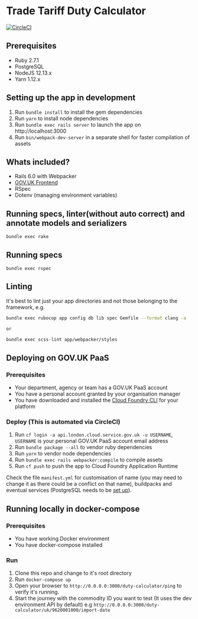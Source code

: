 # Trade Tariff Duty Calculator

[![CircleCI](https://circleci.com/gh/trade-tariff/trade-tariff-duty-calculator.svg?style=shield&circle-token=f1a191a029869bd8bb94a9fd721b663f4653ca49)](https://app.circleci.com/pipelines/github/trade-tariff/trade-tariff-duty-calculator)

## Prerequisites

- Ruby 2.7.1
- PostgreSQL
- NodeJS 12.13.x
- Yarn 1.12.x

## Setting up the app in development

1. Run `bundle install` to install the gem dependencies
2. Run `yarn` to install node dependencies
3. Run `bundle exec rails server` to launch the app on http://localhost:3000
4. Run `bin/webpack-dev-server` in a separate shell for faster compilation of assets

## Whats included?

- Rails 6.0 with Webpacker
- [GOV.UK Frontend](https://github.com/alphagov/govuk-frontend)
- RSpec
- Dotenv (managing environment variables)

## Running specs, linter(without auto correct) and annotate models and serializers
```
bundle exec rake
```

## Running specs
```
bundle exec rspec
```

## Linting

It's best to lint just your app directories and not those belonging to the framework, e.g.

```bash
bundle exec rubocop app config db lib spec Gemfile --format clang -a

or

bundle exec scss-lint app/webpacker/styles
```

## Deploying on GOV.UK PaaS

### Prerequisites

- Your department, agency or team has a GOV.UK PaaS account
- You have a personal account granted by your organisation manager
- You have downloaded and installed the [Cloud Foundry CLI](https://github.com/cloudfoundry/cli#downloads) for your platform

### Deploy (This is automated via CircleCI)

1. Run `cf login -a api.london.cloud.service.gov.uk -u USERNAME`, `USERNAME` is your personal GOV.UK PaaS account email address
2. Run `bundle package --all` to vendor ruby dependencies
3. Run `yarn` to vendor node dependencies
4. Run `bundle exec rails webpacker:compile` to compile assets
5. Run `cf push` to push the app to Cloud Foundry Application Runtime

Check the file `manifest.yml` for customisation of name (you may need to change it as there could be a conflict on that name), buildpacks and eventual services (PostgreSQL needs to be [set up](https://docs.cloud.service.gov.uk/deploying_services/postgresql/)).


## Running locally in docker-compose

### Prerequisites

* You have working Docker environment
* You have docker-compose installed 


### Run

  1. Clone this repo and change to it's root directory
  2. Run ``docker-compose up ``
  3. Open your browser to `http://0.0.0.0:3000/duty-calculator/ping` to verify it's running.
  4. Start the journey with the commodity ID you want to test (It uses the dev environment API by default)
     e.g `http://0.0.0.0:3000/duty-calculator/uk/9620001000/import-date`












